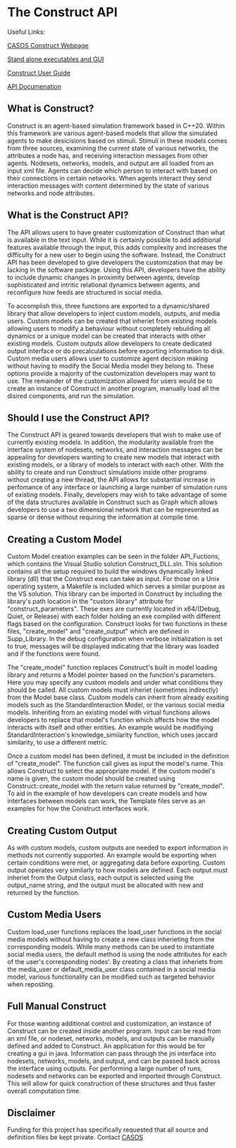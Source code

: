 # The Construct API
Useful Links:

[CASOS Construct Webpage](http://casos.cs.cmu.edu/projects/construct)

[Stand alone executables and GUI](http://casos.cs.cmu.edu/projects/construct/software.php)

[Construct User Guide](http://casos.cs.cmu.edu/publications/papers/CMU-S3D-24-105.pdf)

[API Documenation](http://casos.cs.cmu.edu/projects/construct/API/index.html)

## What is Construct?
Construct is an agent-based simulation framework based in C++20. 
Within this framework are various agent-based models that allow the simulated agents to make desicisions based on stimuli.
Stimuli in these models comes from three sources, examining the current state of various networks, the attributes a node has, and receiving interaction messages from other agents.
Nodesets, networks, models, and output are all loaded from an input xml file.
Agents can decide which person to interact with based on their connections in certain networks.
When agents interact they send interaction messages with content determined by the state of various networks and node attributes.

## What is the Construct API?
The API allows users to have greater customization of Construct than what is available in the text input.
While it is certainly possible to add additional features available through the input, this adds complexity and increases the difficulty for a new user to begin using the software.
Instead, the Construct API has been developed to give developers the customization that may be lacking in the software package.
Using this API, developers have the ability to include dynamic changes in proximity between agents, develop sophisticated and intritic relational dynamics between agents, and reconfigure how feeds are structured in social media.

To accomplish this, three functions are exported to a dynamic/shared library that allow developers to inject custom models, outputs, and media users.
Custom models can be created that inheriet from existing models allowing users to modify a behaviour without completely rebuilding all dynamics or a unique model can be created that interacts with other existing models.
Custom outputs allow developers to create dedicated output interface or do precalculations before exporting information to disk.
Custom media users allows user to customize agent decision making without having to modify the Social Media model they belong to.
These options provide a majority of the customization developers may want to use.
The remainder of the customization allowed for users would be to create an instance of Construct in another program, manually load all the disired components, and run the simulation.

## Should I use the Construct API?
The Construct API is geared towards developers that wish to make use of currently existing models.
In addition, the modularity available from the interface system of nodesets, networks, and interaction messages can be appealing for developers wanting to create new models that interact with existing models, or a library of models to interact with each other.
With the ability to create and run Construct simulations inside other programs without creating a new thread, the API allows for substantial increase in perfomance of any interface or launching a large number of simulation runs of existing models.
Finally, developers may wish to take advantage of some of the data structures available in Construct such as Graph which allows developers to use a two dimensional network that can be represented as sparse or dense without requiring the information at compile time.


## Creating a Custom Model
Custom Model creation examples can be seen in the folder API_Fuctions, which contains the Visual Studio solution Construct_DLL.sln.
This solution contains all the setup required to build the windows dynamically linked library (dll) that the Construct exes can take as input.
For those on a Unix operating system, a Makefile is included which serves a similar purpose as the VS solution.
This library can be imported in Construct by including the library's path location in the "custom library" attribute for "construct_parameters".
These exes are currently located in x64/(Debug, Quiet, or Release) with each folder holding an exe compiled with different flags based on the configuration.
Construct looks for two functions in these files, "create_model" and "create_output" which are defined in Supp_Library.
In the debug configuration when verbose initialization is set to true, messages will be displayed indicating that the library was loaded and if the functions were found.

The "create_model" function replaces Construct's built in model loading library and returns a Model pointer based on the function's parameters.
Here you may specify any custom models and under what conditions they should be called.
All custom models must inheriet (sometimes indirectly) from the Model base class.
Custom models can inherit from already exsiting models such as the StandardInteraction Model, or the various social media models.
Inheriting from an existing model with virtual functions allows developers to replace that model's function which affects how the model interacts with itself and other entities.
An example would be modifiying StandardInteraction's knowledge_similarity function, which uses jaccard similarity, to use a different metric.

Once a custom model has been defined, it must be included in the definition of "create_model".
The function call gives as input the model's name.
This allows Construct to select the appropriate model.
If the custom model's name is given, the custom model should be created using Construct::create_model with the return value returned by "create_model".
To aid in the example of how developers can create models and how interfaces between models can work, the Template files serve as an examples for how the Construct interfaces work.

## Creating Custom Output

As with custom models, custom outputs are needed to export information in methods not currently supported.
An example would be exporting when certain conditions were met, or aggregating data before exporting.
Custom output operates very similarly to how models are defined.
Each output must inheriet from the Output class, each output is selected using the output_name string, and the output must be allocated with new and returned by the function.

## Custom Media Users

Custom load_user functions replaces the load_user functions in the social media models without having to create a new class inherieting from the corresponding models.
While many methods can be used to instantiate social media users, the default method is using the node attributes for each of the user's corresponding nodes'.
By creating a class that inheriets from the media_user or default_media_user class contained in a social media model, various functionality can be modified such as targeted behavior when reposting.

## Full Manual Construct

For those wanting additional control and customization, an instance of Construct can be created inside another program.
Input can be read from an xml file, or nodeset, networks, models, and outputs can be manually defined and added to Construct.
An application for this would be for creating a gui in java.
Information can pass through the jni interface into nodesets, networks, models, and output, and can be passed back across the interface using outputs.
For performing a large number of runs, nodesets and networks can be exported and imported through Construct.
This will allow for quick construction of these structures and thus faster overall computation time.

## Disclaimer
Funding for this project has specifically requested that all source and definition files be kept private.
Contact [CASOS](http://casos.cs.cmu.edu)